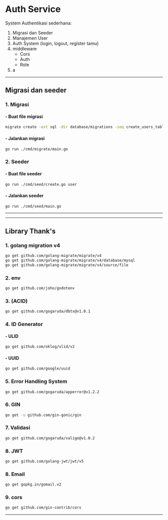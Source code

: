 # Auth Service
System Authentikasi sederhana:
1. Migrasi dan Seeder
2. Manajemen User
3. Auth System (login, logout, register tamu) 
4. middleware
    - Cors
    - Auth
    - Role
5. a

---
## Migrasi dan seeder
### 1. Migrasi
#### - Buat file migrasi
```bash
migrate create -ext sql -dir database/migrations -seq create_users_table
```
#### - Jalankan migrasi
```bash
go run ./cmd/migrate/main.go
```
### 2. Seeder
#### - Buat file seeder
```bash
go run ./cmd/seed/create.go user
```
#### - Jalankan seeder
```bash
go run ./cmd/seed/main.go
```
---

---
## Library Thank's
### 1. golang migration v4
```bash
go get github.com/golang-migrate/migrate/v4
go get github.com/golang-migrate/migrate/v4/database/mysql
go get github.com/golang-migrate/migrate/v4/source/file
```

### 2. env
```bash
go get github.com/joho/godotenv
```

### 3. (ACID)
```bash
go get github.com/gogaruda/dbtx@v1.0.1
```

### 4. ID Generator
#### - ULID
```bash
go get github.com/oklog/ulid/v2
```
#### - UUID
```bash
go get github.com/google/uuid
```

### 5. Error Handling System
```bash
go get github.com/gogaruda/apperror@v1.2.2
```

### 6. GIN
```bash
go get -u github.com/gin-gonic/gin
```

### 7. Validasi
```bash
go get github.com/gogaruda/valigo@v1.0.2
```

### 8. JWT
```bash
go get github.com/golang-jwt/jwt/v5
```

### 8. Email
```bash
go get gopkg.in/gomail.v2
```

### 9. cors
```bash
go get github.com/gin-contrib/cors
```
---